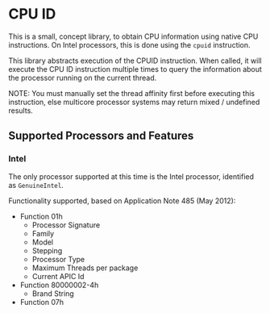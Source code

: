 # CPU ID

This is a small, concept library, to obtain CPU information using native CPU
instructions. On Intel processors, this is done using the `cpuid` instruction.

This library abstracts execution of the CPUID instruction. When called, it will
execute the CPU ID instruction multiple times to query the information about the
processor running on the current thread.

NOTE: You must manually set the thread affinity first before executing this
instruction, else multicore processor systems may return mixed / undefined
results.

## Supported Processors and Features

### Intel

The only processor supported at this time is the Intel processor, identified as
`GenuineIntel`.

Functionality supported, based on Application Note 485 (May 2012):

* Function 01h
  * Processor Signature
  * Family
  * Model
  * Stepping
  * Processor Type
  * Maximum Threads per package
  * Current APIC Id
* Function 80000002-4h
  * Brand String
* Function 07h
